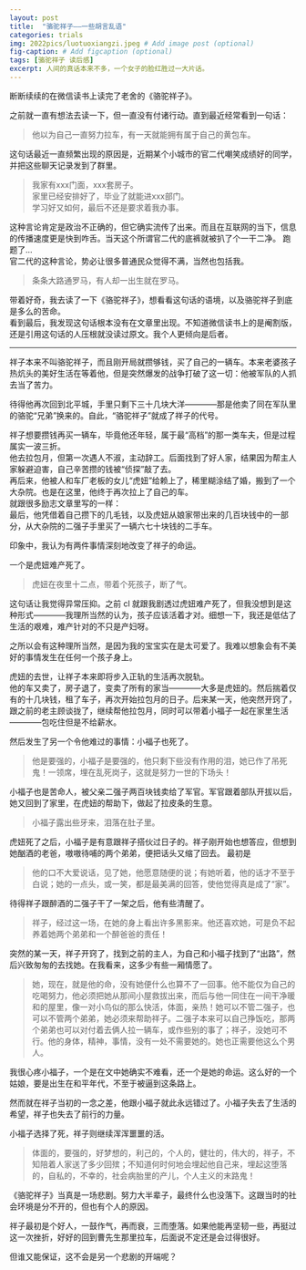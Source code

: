 ```yaml
---
layout: post
title:  "骆驼祥子——一些胡言乱语"
categories: trials
img: 2022pics/luotuoxiangzi.jpeg # Add image post (optional)
fig-caption: # Add figcaption (optional)
tags: [骆驼祥子 读后感]
excerpt: 人间的真话本来不多，一个女子的脸红胜过一大片话。
---
```


断断续续的在微信读书上读完了老舍的《骆驼祥子》。

之前就一直有想法去读一下，但一直没有付诸行动。直到最近经常看到一句话：

> 他以为自己一直努力拉车，有一天就能拥有属于自己的黄包车。

这句话最近一直频繁出现的原因是，近期某个小城市的官二代嘲笑成绩好的同学，并把这些聊天记录发到了群里。

> 我家有xxx门面，xxx套房子。   
> 家里已经安排好了，毕业了就能进xxx部门。   
> 学习好又如何，最后不还是要求着我办事。

这种言论肯定是政治不正确的，但它确实流传了出来。而且在互联网的当下，信息的传播速度更是快到咋舌。当天这个所谓官二代的底裤就被扒了个一干二净。
跑题了...   
官二代的这种言论，势必让很多普通民众觉得不满，当然也包括我。

> 条条大路通罗马，有人却一出生就在罗马。

带着好奇，我去读了一下《骆驼祥子》，想看看这句话的语境，以及骆驼祥子到底是多么的苦命。  
看到最后，我发现这句话根本没有在文章里出现。不知道微信读书上的是阉割版，还是引用这句话的人压根就没读过原文。我个人更倾向是后者。

---
祥子本来不叫骆驼祥子，而且刚开局就攒够钱，买了自己的一辆车。本来老婆孩子热炕头的美好生活在等着他，但是突然爆发的战争打破了这一切：他被军队的人抓去当了苦力。

待得他再次回到北平城，手里只剩下三十几块大洋————那是他卖了同在军队里的骆驼“兄弟”换来的。自此，“骆驼祥子”就成了祥子的代号。

祥子想要攒钱再买一辆车，毕竟他还年轻，属于最“高档”的那一类车夫，但是过程属实一波三折。  
他去拉包月，但第一次遇人不淑，主动辞工。后面找到了好人家，结果因为帮主人家躲避迫害，自己辛苦攒的钱被“侦探”敲了去。  
再后来，他被人和车厂老板的女儿“虎妞”给赖上了，稀里糊涂结了婚，搬到了一个大杂院。也是在这里，他终于再次拉上了自己的车。  
就跟很多励志文章里写的一样：  
最后，他凭借着自己攒下的几毛钱，以及虎妞从娘家带出来的几百块钱中的一部分，从大杂院的二强子手里买了一辆六七十块钱的二手车。

印象中，我认为有两件事情深刻地改变了祥子的命运。  

一个是虎妞难产死了。
> 虎妞在夜里十二点，带着个死孩子，断了气。

这句话让我觉得异常压抑。之前 cl 就跟我剧透过虎妞难产死了，但我没想到是这种形式————我理所当然的认为，孩子应该活着才对。细想一下，我还是低估了生活的艰难，难产针对的不只是产妇呀。  

之所以会有这种理所当然，是因为我的宝宝实在是太可爱了。我难以想象会有不美好的事情发生在任何一个孩子身上。   

虎妞的去世，让祥子本来即将步入正轨的生活再次脱轨。   
他的车又卖了，房子退了，变卖了所有的家当————大多是虎妞的。然后揣着仅有的十几块钱，租了车子，再次开始拉包月的日子。后来某一天，他突然开窍了，跟之前的老主顾谈拢了，继续帮他拉包月，同时可以带着小福子一起在家里生活————包吃住但是不给薪水。  

然后发生了另一个令他难过的事情：小福子也死了。  

> 他是要强的，小福子是要强的，他只剩下些没有作用的泪，她已作了吊死鬼！一领席，埋在乱死岗子，这就是努力一世的下场头！

小福子也是苦命人，被父亲二强子两百块钱卖给了军官。军官跟着部队开拔以后，她又回到了家里，在虎妞的帮助下，做起了拉皮条的生意。  

> 小福子露出些牙来，泪落在肚子里。

虎妞死了之后，小福子是有意跟祥子搭伙过日子的。祥子刚开始也想答应，但想到她酗酒的老爸，嗷嗷待哺的两个弟弟，便把话头又缩了回去。
最初是

> 他的口不大爱说话，见了她，他愿意随便的说；有她听着，他的话才不至于白说；她的一点头，或一笑，都是最美满的回答，使他觉得真是成了“家”。

待得祥子跟醉酒的二强子干了一架之后，他有些清醒了。

> 祥子，经过这一场，在她的身上看出许多黑影来。他还喜欢她，可是负不起养着她两个弟弟和一个醉爸爸的责任！

突然的某一天，祥子开窍了，找到之前的主人，为自己和小福子找到了“出路”，然后兴致匆匆的去找她。在我看来，这多少有些一厢情愿了。

> 她，现在，就是他的命，没有她便什么也算不了一回事。他不能仅为自己的吃喝努力，他必须把她从那间小屋救拔出来，而后与他一同住在一间干净暖和的屋里，像一对小鸟似的那么快活，体面，亲热！她可以不管二强子，也可以不管两个弟弟，她必须来帮助祥子。二强子本来可以自己挣饭吃，那两个弟弟也可以对付着去俩人拉一辆车，或作些别的事了；祥子，没她可不行。他的身体，精神，事情，没有一处不需要她的。她也正需要他这么个男人。

我很心疼小福子，一个是在文中她确实不难看，还一个是她的命运。这么好的一个姑娘，要是出生在和平年代，不至于被逼到这条路上。  

然而就在祥子当初的一念之差，他跟小福子就此永远错过了。小福子失去了生活的希望，祥子也失去了前行的力量。  

小福子选择了死，祥子则继续浑浑噩噩的活。  

> 体面的，要强的，好梦想的，利己的，个人的，健壮的，伟大的，祥子，不知陪着人家送了多少回殡；不知道何时何地会埋起他自己来，埋起这堕落的，自私的，不幸的，社会病胎里的产儿，个人主义的末路鬼！

《骆驼祥子》当真是一场悲剧。努力大半辈子，最终什么也没落下。这跟当时的社会环境是分不开的，但也有个人的原因。

祥子最初是个好人，一鼓作气，再而衰，三而堕落。如果他能再坚韧一些，再挺过这一次挫折，好好的回到曹先生那里拉车，后面说不定还是会过得很好。

但谁又能保证，这不会是另一个悲剧的开端呢？




